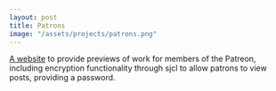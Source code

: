 ```yaml
---
layout: post
title: Patrons
image: "/assets/projects/patrons.png"
---
```


[A website](http://patrons.drab-makyo.com) to provide previews of work for members of the Patreon, including encryption functionality through sjcl to allow patrons to view posts, providing a password.
